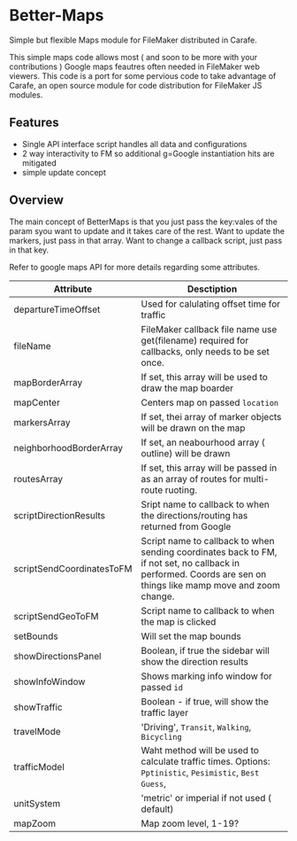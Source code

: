 # Better-Maps
Simple but flexible Maps module for FileMaker distributed in Carafe. 

This simple maps code allows most ( and soon to be more with your contributions ) Google maps feautres often needed in FileMaker web viewers. This code is a port for some pervious code to take advantage of Carafe, an open source module for code distribution for FileMaker JS modules.

## Features
- Single API interface script handles all data and configurations
- 2 way interactivity to FM so additional g=Google instantiation hits are mitigated
- simple update concept

## Overview
The main concept of BetterMaps is that you just pass the key:vales of the param syou want to update and it takes care of the rest. Want to update the markers, just pass in that array. Want to change a callback script, just pass in that key.

Refer to google maps API for more details regarding some attributes.

 Attribute  | Desctiption |
| ------------- | ------------- |
| departureTimeOffset  |  Used for calulating offset time for traffic |
| fileName  | FileMaker callback file name use get(filename) required for callbacks, only needs to be set once.  |
| mapBorderArray | If set, this array will be used to draw the map boarder |
| mapCenter | Centers map on passed `location` |
| markersArray | If set, thei array of marker objects will be drawn on the map |
| neighborhoodBorderArray | If set, an neabourhood array ( outline) will be drawn |
| routesArray | If set, this array will be passed in as an array of routes for multi-route ruoting.|
| scriptDirectionResults | Sript name to callback to when the directions/routing has returned from Google |
| scriptSendCoordinatesToFM |Script name to callback to when sending coordinates back to FM, if not set, no callback in performed. Coords are sen on things like mamp move and zoom change.|
| scriptSendGeoToFM | Script name to callback to when the map is clicked |
| setBounds  | Will set the map bounds   |\
| showDirectionsPanel | Boolean, if true the sidebar will show the direction results |
| showInfoWindow | Shows marking info window for passed `id` |
| showTraffic  | Boolean - if true, will show the traffic layer  |
| travelMode  | 'Driving', `Transit`, `Walking`, `Bicycling`  |
| trafficModel | Waht method will be used to calculate traffic times. Options:  `Pptinistic`, `Pesimistic`, `Best Guess`,  |
| unitSystem  | 'metric' or imperial if not used ( default)|
| mapZoom | Map zoom level, 1-19? |
